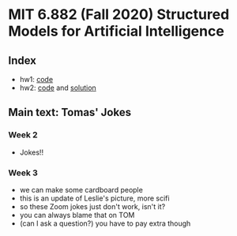 # MIT 6.882 (Fall 2020) Structured Models for Artificial Intelligence

## Index

- hw1: [code](https://github.com/vacancy/6882-HW/tree/master/hw1/jiayuan.ipynb)
- hw2: [code](https://github.com/vacancy/6882-HW/tree/master/hw2/run.py) and [solution](https://github.com/vacancy/6882-HW/tree/master/hw2)

## Main text: Tomas' Jokes

### Week 2

- Jokes!!

### Week 3

- we can make some cardboard people 
- this is an update of Leslie's picture, more scifi
- so these Zoom jokes just don't work, isn't it?
- you can always blame that on TOM
- (can I ask a question?) you have to pay extra though